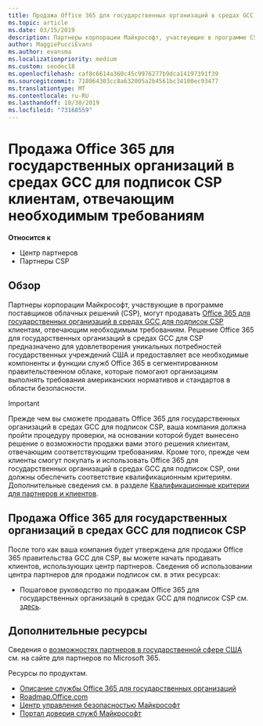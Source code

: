 ```yaml
---
title: Продажа Office 365 для государственных организаций в средах GCC в рамках программы поставщиков облачных решений | Центр партнеров
ms.topic: article
ms.date: 03/15/2019
description: Партнеры корпорации Майкрософт, участвующие в программе CSP, могут продавать Office 365 для государственных организаций в средах GCC для подписок CSP клиентам, отвечающим необходимым требованиям. Office 365 правительства GCC для CSP — это набор облачных служб для повышения производительности, разработанных для США государственных и правительственных подрядчиков.
author: MaggiePucciEvans
ms.author: evansma
ms.localizationpriority: medium
ms.custom: seodec18
ms.openlocfilehash: caf8c6614a360c45c9976277b9dca14197391f39
ms.sourcegitcommit: 718064303cc8a632005a2b4561bc34100ec93477
ms.translationtype: MT
ms.contentlocale: ru-RU
ms.lasthandoff: 10/30/2019
ms.locfileid: "73168559"
---
```

# <a name="sell-office-365-government-gcc-for-csp-subscriptions-to-qualified-customers"></a>Продажа Office 365 для государственных организаций в средах GCC для подписок CSP клиентам, отвечающим необходимым требованиям

**Относится к**

-  Центр партнеров
-  Партнеры CSP


## <a name="overview"></a>Обзор

Партнеры корпорации Майкрософт, участвующие в программе поставщиков облачных решений (CSP), могут продавать [Office 365 для государственных организаций в средах GCC для подписок CSP](https://www.microsoft.com/microsoft-365/partners/governmentforCSP) клиентам, отвечающим необходимым требованиям. Решение Office 365 для государственных организаций в средах GCC для CSP предназначено для удовлетворения уникальных потребностей государственных учреждений США и предоставляет все необходимые компоненты и функции служб Office 365 в сегментированном правительственном облаке, которые помогают организациям выполнять требования американских нормативов и стандартов в области безопасности. 

>[!IMPORTANT] 
>Прежде чем вы сможете продавать Office 365 для государственных организаций в средах GCC для подписок CSP, ваша компания должна пройти процедуру проверки, на основании которой будет вынесено решение о возможности продажи вами этого решения клиентам, отвечающим соответствующим требованиям. Кроме того, прежде чем клиенты смогут покупать и использовать Office 365 для государственных организаций в средах GCC для подписок CSP, они должны обеспечить соответствие квалификационным критериям. Дополнительные сведения см. в разделе [Квалификационные критерии для партнеров и клиентов](csp-gcc-validate.md).


## <a name="sell-office-365-government-gcc-for-csp-subscriptions"></a>Продажа Office 365 для государственных организаций в средах GCC для подписок CSP

После того как ваша компания будет утверждена для продажи Office 365 правительства GCC для CSP, вы можете начать продавать клиентов, использующих центр партнеров. Сведения об использовании центра партнеров для продажи подписок см. в этих ресурсах: 

-   Пошаговое руководство по продажам Office 365 для государственных организаций в средах GCC для подписок CSP см. [здесь](https://go.microsoft.com/fwlink/?linkid=2007323).  


## <a name="additional-resources"></a>Дополнительные ресурсы

Сведения о [возможностях партнеров в государственной сфере США](https://www.microsoft.com/microsoft-365/partners/governmentforCSP) см. на сайте для партнеров по Microsoft 365.

Ресурсы по продуктам.

- [Описание службы Office 365 для государственных организаций](https://technet.microsoft.com/library/mt774581.aspx)
- [Roadmap.Office.com](https://products.office.com/business/office-365-roadmap)
- [Центр управления безопасностью Майкрософт](https://www.microsoft.com/TrustCenter/)
- [Портал доверия служб Майкрософт](https://aka.ms/STP)

